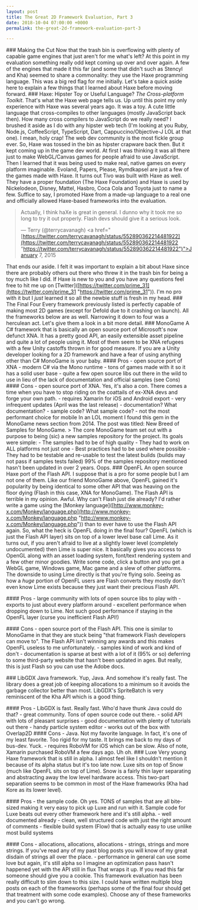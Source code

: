 ```yaml
---
layout: post
title: The Great 2D Framework Evaluation, Part 3
date: 2018-10-04 07:00:00 +0000
permalink: the-great-2d-framework-evaluation-part-3

---
```

\### Making the Cut Now that the trash bin is overflowing with plenty of capable game engines that just aren't for me what's left? At this point in my evaluation something really odd kept coming up over and over again. A few of the engines that made it this far (and some that didn't such as Stencyl and Kha) seemed to share a commonality: they use the Haxe programming language. This was a big red flag for me initially. Let's take a quick aside here to explain a few things that I learned about Haxe before moving forward. <!--preview--> ### Haxe: Hipster Toy or Useful Language? *The Cross-platform Toolkit*. That's what the Haxe web page tells us. Up until this point my only experience with Haxe was several years ago. It was a toy. A cute little language that cross-compiles to other languages (mostly JavaScript back then). How many cross compilers to JavaScript do we really need? I brushed it aside as I do with any hipster web tech (I'm looking at you Ruby, Node.js, CoffeeScript, TypeScript, Dart, Cappuccino/Objective-J LOL at that one). I mean, holy crap! The web dev community is the most fickle group ever. So, Haxe was tossed in the bin as hipster crapware back then. But it kept coming up in the game dev world. At first I was thinking it was all there just to make WebGL/Canvas games for people afraid to use JavaScript. Then I learned that it was being used to make real, native games on every platform imaginable. Evoland, Papers, Please, Rymdkapsel are just a few of the games made with Haxe. It turns out Tivo was built with Haxe as well. They have a proper foundation (The Haxe Foundation) and Haxe is used by Nickelodeon, Disney, Mattel, Hasbro, Coca Cola and Toyota just to name a few. Suffice to say, I promoted Haxe from a made-up language to a real one and officially allowed Haxe-based frameworks into the evaluation. <blockquote class="twitter-tweet" lang="en"><p lang="en" dir="ltr">Actually, I think haXe is great in general. I dunno why it took me so long to try it out properly. Flash devs should give it a serious look.</p>&mdash; Terry (@terrycavanagh) <a href="[https://twitter.com/terrycavanagh/status/552890362214481922](https://twitter.com/terrycavanagh/status/552890362214481922 "https://twitter.com/terrycavanagh/status/552890362214481922")">January 7, 2015</a></blockquote> That ends our aside. I felt it was important to explain a bit about Haxe since there are probably others out there who threw it in the trash bin for being a toy much like I did. If Haxe is new to you and you have any questions feel free to hit me up on \[Twitter\]([https://twitter.com/prime_31](https://twitter.com/prime_31 "https://twitter.com/prime_31")). I'm no pro with it but I *just* learned it so all the newbie stuff is fresh in my head. ### The Final Four Every framework previously listed is perfectly capable of making most 2D games (except for Defold due to it crashing on launch). All the frameworks below are as well. Narrowing it down to four was a herculean act. Let's give them a look in a bit more detail. ### MonoGame A C# framework that is basically an open source port of Microsoft's now defunct XNA. It has a pretty good API, an easily extensible asset pipeline and quite a lot of people using it. Most of them seem to be XNA refugees with a few Unity castoffs thrown in for good measure. If you are a Unity developer looking for a 2D framework and have a fear of using anything other than C# MonoGame is your baby. #### Pros - open source port of XNA - modern C# via the Mono runtime - tons of games made with it so it has a solid user base - quite a few open source libs out there in the wild to use in lieu of the lack of documentation and official samples (see Cons) #### Cons - open source port of XNA. Yes, it's also a con. There comes a time when you have to stop riding on the coattails of ex-XNA devs and forge your own path. - requires Xamarin for iOS and Android export - very infrequent updates (April was the last release) - documentation? What documentation? - sample code? What sample code? - not the most performant choice for mobile In an LOL moment I found this gem in the MonoGame news section from 2014. The post was titled: New Breed of Samples for MonoGame. > The core MonoGame team set out with a purpose to being (sic) a new samples repository for the project. Its goals were simple: - The samples had to be of high quality - They had to work on ALL platforms not just one - Best practices had to be used where possible - They had to be testable and re-usable to test the latest builds (builds may not pass if samples tests failed) 99% of the samples repository mentioned hasn't been updated in over 2 years. Oops. ### OpenFL An open source Haxe port of the Flash API. I suppose that is a pro for some people but I am not one of them. Like our friend MonoGame above, OpenFL gained it's popularity by being identical to some other API that was heaving on the floor dying (Flash in this case, XNA for MonoGame). The Flash API is terrible in my opinion. Awful. Why can't Flash just die already? I'd rather write a game using the \[Monkey language\]([http://www.monkey-x.com/Monkey/language.php](http://www.monkey-x.com/Monkey/language.php "http://www.monkey-x.com/Monkey/language.php")) than to ever have to use the Flash API again. So, what the heck is OpenFL doing in the final four? OpenFL (which is just the Flash API layer) sits on top of a lower level base call Lime. As it turns out, if you aren't afraid to live at a slightly lower level (completely undocumented) then Lime is super nice. It basically gives you access to OpenGL along with an asset loading system, font/text rendering system and a few other minor goodies. Write some code, click a button and you get a WebGL game, Windows game, Mac game and a slew of other platforms. The downside to using Lime directly is that you're flying solo. Seeing as how a *huge* portion of OpenFL users are Flash converts they mostly don't even know Lime exists because they just want their precious Flash API.

\#### Pros - large community with lots of open source libs to play with - exports to just about every platform around - excellent performance when dropping down to Lime. Not such good performance if staying in the OpenFL layer (curse you inefficient Flash API!)

\#### Cons - open source port of the Flash API. This one is similar to MonoGame in that they are stuck being "that framework Flash developers can move to". The Flash API isn't winning any awards and this makes OpenFL useless to me unfortunately. - samples kind of work and kind of don't - documentation is sparse at best with a lot of it (95% or so) deferring to some third-party website that hasn't been updated in ages. But really, this is just Flash so you can use the Adobe docs.

\### LibGDX Java framework. Yup, Java. And somehow it's really fast. The library does a great job of keeping allocations to a minimum so it avoids the garbage collector better than most. LibGDX's SpriteBatch is very reminiscent of the Kha API which is a good thing.

\#### Pros - LibGDX is fast. Really fast. Who'd have thunk Java could do that? - great community. Tons of open source code out there. - solid API with lots of pleasant surprises - good documentation with plenty of tutorials out there - handy particle system editor - works out of the box with Overlap2D #### Cons - Java. Not my favorite language. In fact, it's one of my least favorite. Too rigid for my taste. It brings me back to my days of bus-dev. Yuck. - requires RoboVM for iOS which can be slow. Also of note, Xamarin purchased RoboVM a few days ago. Uh oh. ### Luxe Very young Haxe framework that is still in alpha. I almost feel like I shouldn't mention it because of its alpha status but it's too late now. Luxe sits on top of Snow (much like OpenFL sits on top of Lime). Snow is a fairly thin layer separating and abstracting away the low level hardware access. This two-part separation seems to be common in most of the Haxe frameworks (Kha had Kore as its lower level). 

\#### Pros - the sample code. Oh yes. TONS of samples that are all bite-sized making it very easy to pick up Luxe and run with it. Sample code for Luxe beats out every other framework here and it's still alpha. - well documented already - clean, well structured code with just the right amount of comments - flexible build system (Flow) that is actually easy to use unlike most build systems

\#### Cons - allocations, allocations, allocations - strings, strings and more strings. If you've read any of my past blog posts you will know of my great disdain of strings all over the place. - performance in general can use some love but again, it's still alpha so I imagine an optimization pass hasn't happened yet with the API still in flux That wraps it up. If you read this far someone should give you a cookie. This framework evaluation has been really difficult to slim down to this size. I could have written multiple blog posts on each of the frameworks (perhaps some of the final four should get that treatment with some code examples). Choose any of these frameworks and you can't go wrong.